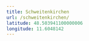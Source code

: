 ```yaml
---
title: Schweitenkirchen
url: /schweitenkirchen/
latitude: 48.503941100000006
longitude: 11.6048142
---
```

